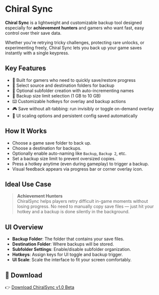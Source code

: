 ﻿# Chiral Sync

**Chiral Sync** is a lightweight and customizable backup tool designed especially for **achievement hunters** and gamers who want fast, easy control over their save data.

Whether you're retrying tricky challenges, protecting rare unlocks, or experimenting freely, Chiral Sync lets you back up your game saves instantly with a single keypress.

## Key Features

- 🎯 Built for gamers who need to quickly save/restore progress
- 📁 Select source and destination folders for backup
- 🔄 Optional subfolder creation with auto-incrementing names
- 💾 Backup size limit selection (1 GB to 10 GB)
- ⌨️ Customizable hotkeys for overlay and backup actions
- 🎮 Save without alt-tabbing: run invisibly or toggle on-demand overlay
- 🔧 UI scaling options and persistent config saved automatically

## How It Works

- Choose a game save folder to back up.
- Choose a destination for backups.
- Optionally enable auto-naming like `Backup`, `Backup 2`, etc.
- Set a backup size limit to prevent oversized copies.
- Press a hotkey anytime (even during gameplay) to trigger a backup.
- Visual feedback appears via progress bar or corner overlay icon.

## Ideal Use Case

> **Achievement Hunters**  
> ChiralSync helps players retry difficult in-game moments without losing progress. No need to manually copy save files — just hit your hotkey and a backup is done silently in the background.

## UI Overview

- **Backup Folder**: The folder that contains your save files.
- **Destination Folder**: Where backups will be stored.
- **Subfolder Settings**: Enable/disable subfolder organization.
- **Hotkeys**: Assign keys for UI toggle and backup trigger.
- **UI Scale**: Scale the interface to fit your screen comfortably.

## 🚀 Download

👉 [Download ChiralSync v1.0 Beta](https://sharemods.com/bwku7q56pfnj/ChiralSync_v1.0_Beta.rar.html)


